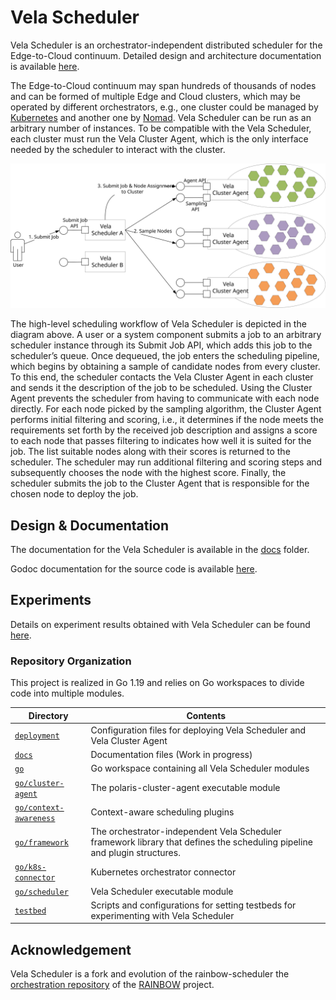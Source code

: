 # Vela Scheduler

Vela Scheduler is an orchestrator-independent distributed scheduler for the Edge-to-Cloud continuum.
Detailed design and architecture documentation is available [here](https://github.com/polaris-slo-cloud/vela-scheduler/tree/master/docs).

The Edge-to-Cloud continuum may span hundreds of thousands of nodes and can be formed of multiple Edge and Cloud clusters, which may be operated by different orchestrators, e.g., one cluster could be managed by [Kubernetes](https://kubernetes.io) and another one by [Nomad](https://www.nomadproject.io).
Vela Scheduler can be run as an arbitrary number of instances.
To be compatible with the Vela Scheduler, each cluster must run the Vela Cluster Agent, which is the only interface needed by the scheduler to interact with the cluster.

![Vela Scheduler Workflow Overview](./assets/vela-scheduler-overview.svg)

The high-level scheduling workflow of Vela Scheduler is depicted in the diagram above. 
A user or a system component submits a job to an arbitrary scheduler instance through its Submit Job API, which adds this job to the scheduler’s queue.
Once dequeued, the job enters the scheduling pipeline, which begins by obtaining a sample of candidate nodes from every cluster.
To this end, the scheduler contacts the Vela Cluster Agent in each cluster and sends it the description of the job to be scheduled.
Using the Cluster Agent prevents the scheduler from having to communicate with each node directly. For each node picked by the sampling algorithm, the Cluster Agent performs initial filtering and scoring, i.e., it determines if the node meets the requirements set forth by the received job description and assigns a score to each node that passes filtering to indicates how well it is suited for the job.
The list suitable nodes along with their scores is returned to the scheduler.
The scheduler may run additional filtering and scoring steps and subsequently chooses the node with the highest score.
Finally, the scheduler submits the job to the Cluster Agent that is responsible for the chosen node to deploy the job.

## Design & Documentation

The documentation for the Vela Scheduler is available in the [docs](https://github.com/polaris-slo-cloud/vela-scheduler/tree/master/docs) folder.

Godoc documentation for the source code is available [here](./godoc/pkg).


## Experiments

Details on experiment results obtained with Vela Scheduler can be found [here](./experiments).


### Repository Organization

This project is realized in Go 1.19 and relies on Go workspaces to divide code into multiple modules.

| Directory                | Contents |
|--------------------------|----------|
| [`deployment`](https://github.com/polaris-slo-cloud/vela-scheduler/tree/master/deployment) | Configuration files for deploying Vela Scheduler and Vela Cluster Agent |
| [`docs`](https://github.com/polaris-slo-cloud/vela-scheduler/tree/master/docs) | Documentation files (Work in progress) |
| [`go`](https://github.com/polaris-slo-cloud/vela-scheduler/tree/master/go) | Go workspace containing all Vela Scheduler modules |
| [`go/cluster-agent`](https://github.com/polaris-slo-cloud/vela-scheduler/tree/master/go/cluster-agent) | The polaris-cluster-agent executable module |
| [`go/context-awareness`](https://github.com/polaris-slo-cloud/vela-scheduler/tree/master/go/context-awareness) | Context-aware scheduling plugins  |
| [`go/framework`](https://github.com/polaris-slo-cloud/vela-scheduler/tree/master/go/framework) | The orchestrator-independent Vela Scheduler framework library that defines the scheduling pipeline and plugin structures. |
| [`go/k8s-connector`](https://github.com/polaris-slo-cloud/vela-scheduler/tree/master/go/k8s-connector) | Kubernetes orchestrator connector |
| [`go/scheduler`](https://github.com/polaris-slo-cloud/vela-scheduler/tree/master/go/scheduler) | Vela Scheduler executable module |
| [`testbed`](https://github.com/polaris-slo-cloud/vela-scheduler/tree/master/testbed) | Scripts and configurations for setting testbeds for experimenting with Vela Scheduler |


## Acknowledgement

Vela Scheduler is a fork and evolution of the rainbow-scheduler the [orchestration repository](https://gitlab.com/rainbow-project1/rainbow-orchestration) of the [RAINBOW](https://rainbow-h2020.eu/) project.

